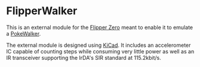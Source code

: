 # FlipperWalker

This is an external module for the [Flipper Zero](https://flipperzero.one/)
meant to enable it to emulate a
[PokeWalker](https://en.wikipedia.org/wiki/List_of_Nintendo_DS_accessories#Pok%C3%A9walker).

The external module is designed using [KiCad](https://kicad.org). It includes an
accelerometer IC capable of counting steps while consuming very little power as
well as an IR transceiver supporting the IrDA's SIR standard at 115.2kbit/s.
